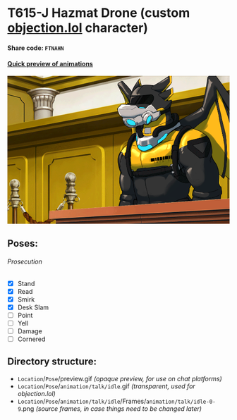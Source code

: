 # T615-J Hazmat Drone (custom [objection.lol](https://github.com/objection-lol/website/) character)
#### Share code: `FTNAHN`
#### [Quick preview of animations](https://objection.lol/objection/838174)
![Preview](/Prosecution/Smirk/preview.gif)

## Poses:
###### Prosecution
- [x] Stand
- [x] Read
- [x] Smirk
- [x] Desk Slam
- [ ] Point
- [ ] Yell
- [ ] Damage
- [ ] Cornered

## Directory structure:
* `Location`/`Pose`/preview.gif *(opaque preview, for use on chat platforms)*
* `Location`/`Pose`/`animation/talk/idle`.gif *(transparent, used for objection.lol)*
* `Location`/`Pose`/`animation/talk/idle`/Frames/`animation/talk/idle-0-9`.png *(source frames, in case things need to be changed later)*
